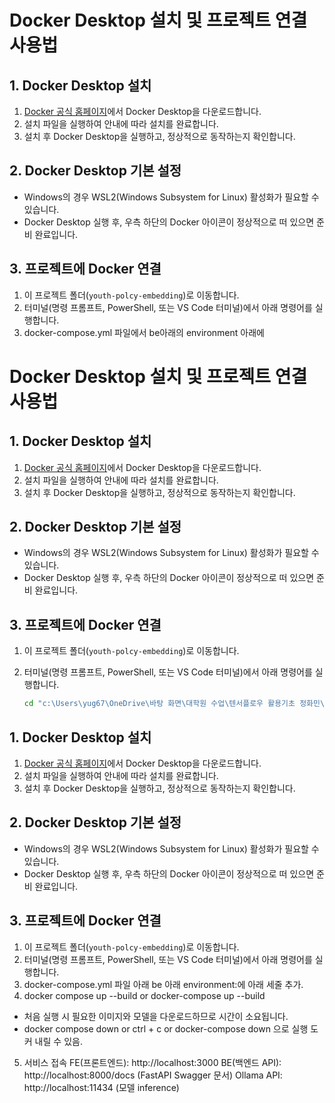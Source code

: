 # Docker Desktop 설치 및 프로젝트 연결 사용법

## 1. Docker Desktop 설치

1. [Docker 공식 홈페이지](https://www.docker.com/products/docker-desktop/)에서 Docker Desktop을 다운로드합니다.
2. 설치 파일을 실행하여 안내에 따라 설치를 완료합니다.
3. 설치 후 Docker Desktop을 실행하고, 정상적으로 동작하는지 확인합니다.

## 2. Docker Desktop 기본 설정

- Windows의 경우 WSL2(Windows Subsystem for Linux) 활성화가 필요할 수 있습니다.
- Docker Desktop 실행 후, 우측 하단의 Docker 아이콘이 정상적으로 떠 있으면 준비 완료입니다.

## 3. 프로젝트에 Docker 연결

1. 이 프로젝트 폴더(`youth-polcy-embedding`)로 이동합니다.
2. 터미널(명령 프롬프트, PowerShell, 또는 VS Code 터미널)에서 아래 명령어를 실행합니다.
3. docker-compose.yml 파일에서 be아래의 environment 아래에 
# Docker Desktop 설치 및 프로젝트 연결 사용법

## 1. Docker Desktop 설치

1. [Docker 공식 홈페이지](https://www.docker.com/products/docker-desktop/)에서 Docker Desktop을 다운로드합니다.
2. 설치 파일을 실행하여 안내에 따라 설치를 완료합니다.
3. 설치 후 Docker Desktop을 실행하고, 정상적으로 동작하는지 확인합니다.

## 2. Docker Desktop 기본 설정

- Windows의 경우 WSL2(Windows Subsystem for Linux) 활성화가 필요할 수 있습니다.
- Docker Desktop 실행 후, 우측 하단의 Docker 아이콘이 정상적으로 떠 있으면 준비 완료입니다.

## 3. 프로젝트에 Docker 연결

1. 이 프로젝트 폴더(`youth-polcy-embedding`)로 이동합니다.
2. 터미널(명령 프롬프트, PowerShell, 또는 VS Code 터미널)에서 아래 명령어를 실행합니다.

   ```bash
   cd "c:\Users\yug67\OneDrive\바탕 화면\대학원 수업\텐서플로우 활용기초 정화민\project\youth-polcy-embedding"# Docker Desktop 설치 및 프로젝트 연결 사용법

## 1. Docker Desktop 설치

1. [Docker 공식 홈페이지](https://www.docker.com/products/docker-desktop/)에서 Docker Desktop을 다운로드합니다.
2. 설치 파일을 실행하여 안내에 따라 설치를 완료합니다.
3. 설치 후 Docker Desktop을 실행하고, 정상적으로 동작하는지 확인합니다.

## 2. Docker Desktop 기본 설정

- Windows의 경우 WSL2(Windows Subsystem for Linux) 활성화가 필요할 수 있습니다.
- Docker Desktop 실행 후, 우측 하단의 Docker 아이콘이 정상적으로 떠 있으면 준비 완료입니다.

## 3. 프로젝트에 Docker 연결

1. 이 프로젝트 폴더(`youth-polcy-embedding`)로 이동합니다.
2. 터미널(명령 프롬프트, PowerShell, 또는 VS Code 터미널)에서 아래 명령어를 실행합니다.
3. docker-compose.yml 파일 아래 be 아래 environment:에 아래 세줄 추가.
4. docker compose up --build or docker-compose up --build
 - 처음 실행 시 필요한 이미지와 모델을 다운로드하므로 시간이 소요됩니다.
 - docker compose down or ctrl + c or docker-compose down 으로 실행 도커 내릴 수 있음.

5. 서비스 접속
FE(프론트엔드): http://localhost:3000
BE(백엔드 API): http://localhost:8000/docs (FastAPI Swagger 문서)
Ollama API: http://localhost:11434 (모델 inference)
